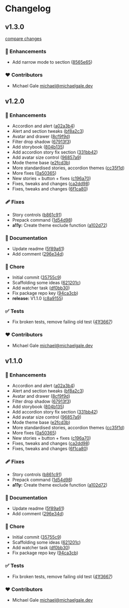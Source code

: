 # Changelog


## v1.3.0

[compare changes](https://github.com/miclgael/deku/compare/v1.2.0...v1.3.0)

### 🚀 Enhancements

- Add narrow mode to section ([8565e65](https://github.com/miclgael/deku/commit/8565e65))

### ❤️ Contributors

- Michael Gale <michael@michaelgale.dev>

## v1.2.0


### 🚀 Enhancements

- Accordion and alert ([a02a3b4](https://github.com/miclgael/deku/commit/a02a3b4))
- Alert and section tweaks ([bf8a2c3](https://github.com/miclgael/deku/commit/bf8a2c3))
- Avatar and drawer ([8cf9f9d](https://github.com/miclgael/deku/commit/8cf9f9d))
- Filter drop shadow ([67913f3](https://github.com/miclgael/deku/commit/67913f3))
- Add storybook ([804b135](https://github.com/miclgael/deku/commit/804b135))
- Add accordion story fix section ([331bb42](https://github.com/miclgael/deku/commit/331bb42))
- Add avatar size control ([96857a9](https://github.com/miclgael/deku/commit/96857a9))
- Mode theme base ([e2fcd3b](https://github.com/miclgael/deku/commit/e2fcd3b))
- More standardised stories, accordion themes ([cc35f1d](https://github.com/miclgael/deku/commit/cc35f1d))
- More fixes ([0a50365](https://github.com/miclgael/deku/commit/0a50365))
- New stories + button + fixes ([c196a70](https://github.com/miclgael/deku/commit/c196a70))
- Fixes, tweaks and changes ([ca2dd98](https://github.com/miclgael/deku/commit/ca2dd98))
- Fixes, tweaks and changes ([6f1ca80](https://github.com/miclgael/deku/commit/6f1ca80))

### 🩹 Fixes

- Story controls ([b861c91](https://github.com/miclgael/deku/commit/b861c91))
- Prepack command ([1d54d98](https://github.com/miclgael/deku/commit/1d54d98))
- **a11y:** Create theme exclude function ([a102d72](https://github.com/miclgael/deku/commit/a102d72))

### 📖 Documentation

- Update readme ([5f89a61](https://github.com/miclgael/deku/commit/5f89a61))
- Add comment ([296e34d](https://github.com/miclgael/deku/commit/296e34d))

### 🏡 Chore

- Initial commit ([35755c9](https://github.com/miclgael/deku/commit/35755c9))
- Scaffolding some ideas ([621201c](https://github.com/miclgael/deku/commit/621201c))
- Add watcher task ([df0bb30](https://github.com/miclgael/deku/commit/df0bb30))
- Fix package repo key ([94ca3cb](https://github.com/miclgael/deku/commit/94ca3cb))
- **release:** V1.1.0 ([c8a9155](https://github.com/miclgael/deku/commit/c8a9155))

### ✅ Tests

- Fix broken tests, remove failing old test ([41f3667](https://github.com/miclgael/deku/commit/41f3667))

### ❤️ Contributors

- Michael Gale <michael@michaelgale.dev>

## v1.1.0


### 🚀 Enhancements

- Accordion and alert ([a02a3b4](https://github.com/miclgael/deku/commit/a02a3b4))
- Alert and section tweaks ([bf8a2c3](https://github.com/miclgael/deku/commit/bf8a2c3))
- Avatar and drawer ([8cf9f9d](https://github.com/miclgael/deku/commit/8cf9f9d))
- Filter drop shadow ([67913f3](https://github.com/miclgael/deku/commit/67913f3))
- Add storybook ([804b135](https://github.com/miclgael/deku/commit/804b135))
- Add accordion story fix section ([331bb42](https://github.com/miclgael/deku/commit/331bb42))
- Add avatar size control ([96857a9](https://github.com/miclgael/deku/commit/96857a9))
- Mode theme base ([e2fcd3b](https://github.com/miclgael/deku/commit/e2fcd3b))
- More standardised stories, accordion themes ([cc35f1d](https://github.com/miclgael/deku/commit/cc35f1d))
- More fixes ([0a50365](https://github.com/miclgael/deku/commit/0a50365))
- New stories + button + fixes ([c196a70](https://github.com/miclgael/deku/commit/c196a70))
- Fixes, tweaks and changes ([ca2dd98](https://github.com/miclgael/deku/commit/ca2dd98))
- Fixes, tweaks and changes ([6f1ca80](https://github.com/miclgael/deku/commit/6f1ca80))

### 🩹 Fixes

- Story controls ([b861c91](https://github.com/miclgael/deku/commit/b861c91))
- Prepack command ([1d54d98](https://github.com/miclgael/deku/commit/1d54d98))
- **a11y:** Create theme exclude function ([a102d72](https://github.com/miclgael/deku/commit/a102d72))

### 📖 Documentation

- Update readme ([5f89a61](https://github.com/miclgael/deku/commit/5f89a61))
- Add comment ([296e34d](https://github.com/miclgael/deku/commit/296e34d))

### 🏡 Chore

- Initial commit ([35755c9](https://github.com/miclgael/deku/commit/35755c9))
- Scaffolding some ideas ([621201c](https://github.com/miclgael/deku/commit/621201c))
- Add watcher task ([df0bb30](https://github.com/miclgael/deku/commit/df0bb30))
- Fix package repo key ([94ca3cb](https://github.com/miclgael/deku/commit/94ca3cb))

### ✅ Tests

- Fix broken tests, remove failing old test ([41f3667](https://github.com/miclgael/deku/commit/41f3667))

### ❤️ Contributors

- Michael Gale <michael@michaelgale.dev>

